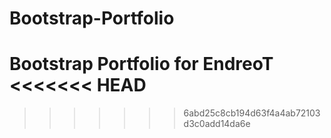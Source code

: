 # Bootstrap-Portfolio
Bootstrap Portfolio for EndreoT
<<<<<<< HEAD
=======

>>>>>>> 6abd25c8cb194d63f4a4ab72103d3c0add14da6e
